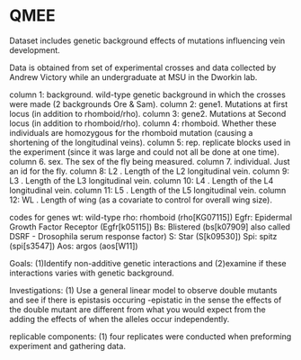 # QMEE

Dataset includes genetic background effects of mutations influencing vein development.

Data is obtained from set of experimental crosses and data collected by Andrew Victory while an undergraduate at MSU in the Dworkin lab. 

column 1: background.  wild-type genetic background in which the crosses were made (2 backgrounds Ore & Sam).
column 2: gene1. Mutations at first locus (in addition to rhomboid/rho).
column 3: gene2. Mutations at Second locus (in addition to rhomboid/rho).
column 4: rhomboid. Whether these individuals are homozygous for the rhomboid mutation (causing a shortening of the longitudinal veins).
column 5: rep.   replicate blocks used in the experiment (since it was large and could not all be done at one time).
column 6. sex.   The sex of the fly being measured.
column 7. individual. Just an id for the fly.
column 8:  L2 . Length of the L2 longitudinal vein.
column 9:  L3 . Length of the L3 longitudinal vein.
column 10: L4 . Length of the L4 longitudinal vein.
column 11: L5 . Length of the L5 longitudinal vein.
column 12: WL . Length of wing (as a covariate to control for overall wing size).

codes for genes
wt: wild-type
rho: rhomboid (rho[KG07115]) 
Egfr: Epidermal Growth Factor Receptor (Egfr[k05115])
Bs: Blistered (bs[k07909] also called DSRF - Drosophila serum response factor)
S: Star (S[k09530])
Spi: spitz (spi[s3547])
Aos:  argos (aos[W11])

Goals: (1)Identify non-additive genetic interactions and (2)examine if these interactions varies with genetic background. 

Investigations: 
(1) Use a general linear model to observe double mutants and see if there is epistasis occuring
-epistatic in the sense the effects of the double mutant are different from what you would expect from the adding the effects of when the alleles occur independently.

replicable components:
(1) four replicates were conducted when preforming experiment and gathering data. 

